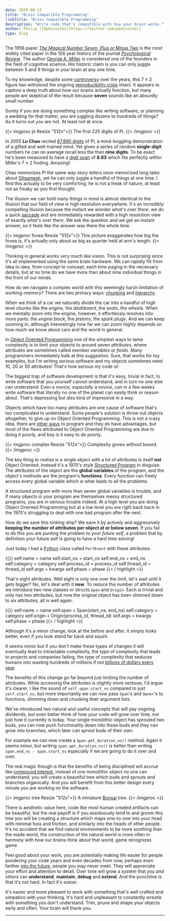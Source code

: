 ```yaml
---
date: 2020-08-13
title: "Brain Compatible Programming"
linkTitle: "Brain Compatible Programming"
description: "Write code that's compatible with how your brain works."
author: Philip ([@pbwinston](https://twitter.com/pbwinston))
type: blog
---
```


The 1956 paper *[The Magical Number Seven, Plus or Minus
Two](http://psychclassics.yorku.ca/Miller/)* is the most widely cited paper
in the 126 year history of the journal *[Psychological
Review](https://en.wikipedia.org/wiki/Psychological_Review)*. The author
[George A. Miller](https://en.wikipedia.org/wiki/George_Armitage_Miller) is
considered one of the founders in the field of cognitive science. His
historic claim is you can only juggle between 5 and 9 things in your brain
at any one time.

To my knowledge, despite some
[controversy](https://www.ncbi.nlm.nih.gov/pmc/articles/PMC4486516/) over
the years, this 7 &#x00B1; 2 figure has withstood the ongoing
[reproducibility
crisis](https://www.nature.com/news/1-500-scientists-lift-the-lid-on-reproducibility-1.19970)
intact. It appears to capture a deep truth about how our brains actually
function, but many people are skeptical of the result because **seven**
sounds like an absurdly small number.

Surely if you are doing something complex like writing software, or
planning a wedding for that matter, you are juggling dozens to hundreds of
things? As it turns out you are not. At least not at once.

{{< imgproc pi Resize "512x">}}
The first 225 digits of Pi.
{{< /imgproc >}}

In 2005 **Lu Chao** recited [67,890
digits](https://www.livescience.com/50134-pi-day-memory-experts.html) of
Pi, a mind-boggling demonstration of a gifted and well-trained mind. Yet
given a series of random **single-digit** numbers he can on average recall
less the than **nine digits**. To be exact he's been measured to have a
[digit span](https://en.wikipedia.org/wiki/Memory_span#Digit-span) of
**8.83** which fits perfectly within Miller's 7 &#x00B1; 2 finding.
Amazing!

Chao memorizes Pi the same way story tellers once memorized long tales
about [Gilgamesh](https://en.wikipedia.org/wiki/Gilgamesh), yet he can only
juggle a handful of things at one time. I find this actually to be very
comforting, he is not a freak of nature, at least not as freaky as you
first thought.

The illusion we can hold many things in mind is almost identical to the
illusion that our field of view is high resolution everywhere. It's an
incredibly compelling illusion because the instant we wonder _what's over
there_, we do a quick [saccade](https://en.wikipedia.org/wiki/Saccade) and
are immediately rewarded with a high resolution view of exactly _what's
over there_. We ask the question and we get an instant answer, so it feels
like the answer was there the whole time.

{{< imgproc fovea Resize "512x">}} This picture exaggerates how big the
fovea is, it's actually only about as big as quarter held at arm's length.
{{< /imgproc >}}

Thinking in general works very much like vision. This is not surprising
since it's all implemented using the same brain hardware. We can rapidly
flit from idea to idea, from concept to concept, each time paging in the
necessary details, but at no time do we have more than about nine
individual things in the front of our minds.

How do we navigate a complex world with this seemingly harsh limitation of
working-memory? There are two primary ways:
[chunking](https://en.wikipedia.org/wiki/Chunking_(psychology)) and
[hierarchy](https://en.wikipedia.org/wiki/Hierarchy).

When we think of a car we naturally divide the car into a handful of high
level chunks like the _engine_, the _dashboard_, the _seats_, the _wheels_.
When we mentally zoom into the engine, however, it effortlessly resolves
into more parts: the _engine block_, the _pistons_, the _spark plugs_. And
we can keep zooming in, although interestingly how far we can zoom highly
depends on how much we know about cars and the world in general.

In [Object Oriented
Programming](https://en.wikipedia.org/wiki/Object-oriented_programming) one
of the simplest ways to tame complexity is to limit your objects to around
seven _attributes_, where attributes are sometimes called _member
variables_ or _fields_. Many programmers immediately balk at this
suggestion. Sure, that works for toy examples, but I'm writing serious
software and my objects sometimes need 10, 20 or 50 attributes! That's how
serious my code is!

The biggest trap of software development is that it's easy, trivial in
fact, to write software that you yourself cannot understand, and in turn no
one else can understand. Even a novice, _especially_ a novice, can in a few
weeks write software that literally no one of the planet can easily think
or reason about. That's depressing but also kind of impressive in a way.

Objects which have too many attributes are one cause of software that's too
complicated to understand. Some people's solution is throw out objects
altogether, to give up on Object Oriented Programming. This is not a crazy
idea, there are [other
ways](https://en.wikipedia.org/wiki/Functional_programming) to program and
they do have advantages, but most of the flaws attributed to Object
Oriented Programming are due to doing it poorly, and boy is it easy to do
poorly.

{{< imgproc complex Resize "512x">}}
Complexity grows without bound.
{{< /imgproc >}}

The key thing to realize is a single object with a lot of attributes is
itself **not** Object Oriented. Instead it's a 1970's style [Structured
Program](https://en.wikipedia.org/wiki/Structured_programming) in disguise.
The attributes of the object are the **global variables** of the program,
and the object's methods are the program's **functions**. Every function
can freely access every global variable which is what leads to all the
problems.

A structured program with more than seven global variables is trouble, and
if many objects in your program are themselves messy structured programs,
you are in serious trouble indeed. At a high level you are doing Object
Oriented Programming but at a low level you are right back back in the
1970's struggling to deal with one bad program after the next.

How do we save this sinking ship? We save it by actively and aggressively
**keeping the number of attributes per object at or below seven**. If you
fail to do this you are punting the problem _to your future self_, a
problem that by definition your future self is going to have a hard time
solving!

Just today I had a [Python](https://www.python.org/) class called
`PerfEvent` with these attributes:

{{<highlight python>}}
        self.name = name
        self.start_ns = start_ns
        self.end_ns = end_ns
        self.category = category
        self.process_id = process_id
        self.thread_id = thread_id
        self.args = kwargs
        self.phase = phase
{{< / highlight >}}

That's eight attributes. Well eight is only one over the limit, let's wait
until it gets bigger?  No, let's deal with it **now**. To reduce the number
of attributes we introduce two new classes or structs `Span` and `Origin`.
Each is trivial and only has two attributes, but now the original object
has been slimmed down to six attributes, all is well again:

{{<highlight python>}}
        self.name = name
        self.span = Span(start_ns, end_ns)
        self.category = category
        self.origin = Origin(process_id, thread_id)
        self.args = kwargs
        self.phase = phase
{{< / highlight >}}

Although it's a minor change, look at the before and after, it simply
_looks_ better, even if you look stand far back and squint.

It seems minor but if you don't make these types of changes it will
eventually lead to intractable complexity, the type of complexity that
leads to projects and companies failing, the type of complexity that
seduces humans into wasting hundreds of millions if not [billions of
dollars every
year](https://spectrum.ieee.org/computing/software/why-software-fails).

The benefits of this change go far beyond just limiting the number of
attributes. While accessing the attributes is slightly more verbose, I'd
argue it's clearer, I like the sound of `self.span.start_ns` compared to
just `self.start_ns`, but more importantly we can now pass `Span`'s and
`Owner`'s to functions, slimming down and chunking their argument lists.

We've introduced two natural and useful concepts that will pay ongoing
dividends, but even better think of how your code will grow over time, not
just how it currently is today. Your single monolithic object has sprouted
two buds, you can now push functionality down into these buds and they can
grow into branches, which later can sprout buds of their own.

For example we can now create a `Span.get_duration_ns()` method. Again it
seems
 minor, but writing `span.get_duration_ns()` is better than writing
`span.end_ns - span.start_ns` especially if we are going to do it over and
over.

The real magic though is that the benefits of being disciplined will accrue
like [compound interest](https://youtu.be/GtaoP0skPWc), instead of one
monolithic object no one can understand, you will create a beautiful tree
which buds and sprouts and branches organically. And you will benefit from
this better design every minute you are working on the software.

{{< imgproc tree Resize "512x">}} 
A miniature <a href="https://en.wikipedia.org/wiki/Bonsai">Bonsai</a> tree.
{{< /imgproc >}}

There is aesthetic value here, code like most human created artifacts can
be beautiful, but the real payoff is if you assiduously tend to and groom
this tree you will be creating a structure which maps one-to-one into your
head with minimal fuss and friction, and similarly into the heads of other
people. It's no accident that we find natural environments to be more
soothing than the made world, the construction of the natural world is more
often in harmony with how our brains think about that world, game
recognizes game.

Feel good about your work, you are potentially making life easier for
people pondering your code years and even decades from now, perhaps even
farther [into the future](https://archiveprogram.github.com/), people you
may never meet. They will appreciate your effort and attention to detail.
Over time will grow a system that _you and others_ can **understand**,
**maintain**, **debug** and **extend**. And the punchline is that it's not
hard. In fact it's _easier_.

It's easier and more pleasant to work with something that's well crafted
and simpatico with your thinking. It's hard and unpleasant to constantly
wrestle with something you don't understand. Trim, prune and shape your
objects early and often. Your brain will thank you.

<hr>